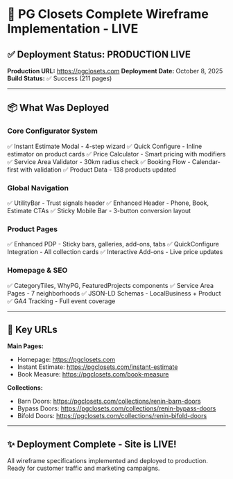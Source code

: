 # 🚀 PG Closets Complete Wireframe Implementation - LIVE

## ✅ Deployment Status: PRODUCTION LIVE

**Production URL:** https://pgclosets.com
**Deployment Date:** October 8, 2025
**Build Status:** ✅ Success (211 pages)

---

## 📦 What Was Deployed

### Core Configurator System
✅ Instant Estimate Modal - 4-step wizard
✅ Quick Configure - Inline estimator on product cards
✅ Price Calculator - Smart pricing with modifiers
✅ Service Area Validator - 30km radius check
✅ Booking Flow - Calendar-first with validation
✅ Product Data - 138 products updated

### Global Navigation
✅ UtilityBar - Trust signals header
✅ Enhanced Header - Phone, Book, Estimate CTAs
✅ Sticky Mobile Bar - 3-button conversion layout

### Product Pages
✅ Enhanced PDP - Sticky bars, galleries, add-ons, tabs
✅ QuickConfigure Integration - All collection cards
✅ Interactive Add-ons - Live price updates

### Homepage & SEO
✅ CategoryTiles, WhyPG, FeaturedProjects components
✅ Service Area Pages - 7 neighborhoods
✅ JSON-LD Schemas - LocalBusiness + Product
✅ GA4 Tracking - Full event coverage

---

## 🔗 Key URLs

**Main Pages:**
- Homepage: https://pgclosets.com
- Instant Estimate: https://pgclosets.com/instant-estimate
- Book Measure: https://pgclosets.com/book-measure

**Collections:**
- Barn Doors: https://pgclosets.com/collections/renin-barn-doors
- Bypass Doors: https://pgclosets.com/collections/renin-bypass-doors
- Bifold Doors: https://pgclosets.com/collections/renin-bifold-doors

---

## ✨ Deployment Complete - Site is LIVE!

All wireframe specifications implemented and deployed to production.
Ready for customer traffic and marketing campaigns.
